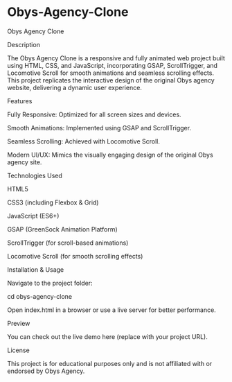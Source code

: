 # Obys-Agency-Clone
Obys Agency Clone



Description

The Obys Agency Clone is a responsive and fully animated web project built using HTML, CSS, and JavaScript, incorporating GSAP, ScrollTrigger, and Locomotive Scroll for smooth animations and seamless scrolling effects. This project replicates the interactive design of the original Obys agency website, delivering a dynamic user experience.

Features

Fully Responsive: Optimized for all screen sizes and devices.

Smooth Animations: Implemented using GSAP and ScrollTrigger.

Seamless Scrolling: Achieved with Locomotive Scroll.

Modern UI/UX: Mimics the visually engaging design of the original Obys agency site.

Technologies Used

HTML5

CSS3 (including Flexbox & Grid)

JavaScript (ES6+)

GSAP (GreenSock Animation Platform)

ScrollTrigger (for scroll-based animations)

Locomotive Scroll (for smooth scrolling effects)

Installation & Usage

Navigate to the project folder:

cd obys-agency-clone

Open index.html in a browser or use a live server for better performance.

Preview

You can check out the live demo here (replace with your project URL).

License

This project is for educational purposes only and is not affiliated with or endorsed by Obys Agency.
